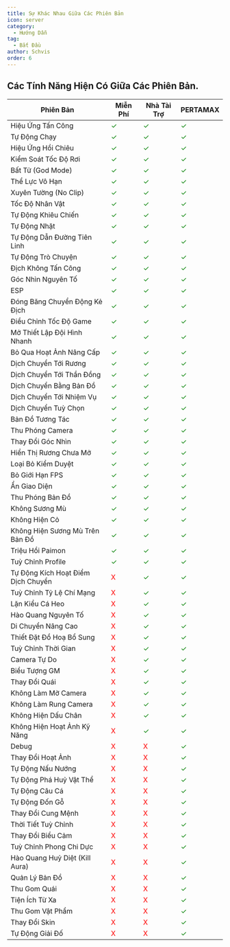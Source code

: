 ```yaml
---
title: Sự Khác Nhau Giữa Các Phiên Bản
icon: server
category:
  - Hướng Dẫn
tag:
  - Bắt Đầu
author: Schvis
order: 6
---
```


## Các Tính Năng Hiện Có Giữa Các Phiên Bản.

|Phiên Bản | Miễn Phí |Nhà Tài Trợ|PERTAMAX|
|-----|--------|--------|------|
|Hiệu Ứng Tấn Công|<span style='color:green;'>✓</span>|<span style='color:green;'>✓</span>|<span style='color:green;'>✓</span>|
|Tự Động Chạy|<span style='color:green;'>✓</span>|<span style='color:green;'>✓</span>|<span style='color:green;'>✓</span>|
|Hiệu Ứng Hồi Chiêu|<span style='color:green;'>✓</span>|<span style='color:green;'>✓</span>|<span style='color:green;'>✓</span>|
|Kiểm Soát Tốc Độ Rơi|<span style='color:green;'>✓</span>|<span style='color:green;'>✓</span>|<span style='color:green;'>✓</span>|
|Bất Tử (God Mode)|<span style='color:green;'>✓</span>|<span style='color:green;'>✓</span>|<span style='color:green;'>✓</span>|
|Thể Lực Vô Hạn|<span style='color:green;'>✓</span>|<span style='color:green;'>✓</span>|<span style='color:green;'>✓</span>|
|Xuyên Tường (No Clip)|<span style='color:green;'>✓</span>|<span style='color:green;'>✓</span>|<span style='color:green;'>✓</span>|
|Tốc Độ Nhân Vật|<span style='color:green;'>✓</span>|<span style='color:green;'>✓</span>|<span style='color:green;'>✓</span>|
|Tự Động Khiêu Chiến|<span style='color:green;'>✓</span>|<span style='color:green;'>✓</span>|<span style='color:green;'>✓</span>|
|Tự Động Nhặt|<span style='color:green;'>✓</span>|<span style='color:green;'>✓</span>|<span style='color:green;'>✓</span>|
|Tự Động Dẫn Đường Tiên Linh|<span style='color:green;'>✓</span>|<span style='color:green;'>✓</span>|<span style='color:green;'>✓</span>|
|Tự Động Trò Chuyện|<span style='color:green;'>✓</span>|<span style='color:green;'>✓</span>|<span style='color:green;'>✓</span>|
|Địch Không Tấn Công|<span style='color:green;'>✓</span>|<span style='color:green;'>✓</span>|<span style='color:green;'>✓</span>|
|Góc Nhìn Nguyên Tố|<span style='color:green;'>✓</span>|<span style='color:green;'>✓</span>|<span style='color:green;'>✓</span>|
|ESP|<span style='color:green;'>✓</span>|<span style='color:green;'>✓</span>|<span style='color:green;'>✓</span>|
|Đóng Băng Chuyển Động Kẻ Địch|<span style='color:green;'>✓</span>|<span style='color:green;'>✓</span>|<span style='color:green;'>✓</span>|
|Điều Chỉnh Tốc Độ Game|<span style='color:green;'>✓</span>|<span style='color:green;'>✓</span>|<span style='color:green;'>✓</span>|
|Mở Thiết Lập Đội Hình Nhanh|<span style='color:green;'>✓</span>|<span style='color:green;'>✓</span>|<span style='color:green;'>✓</span>|
|Bỏ Qua Hoạt Ảnh Nâng Cấp|<span style='color:green;'>✓</span>|<span style='color:green;'>✓</span>|<span style='color:green;'>✓</span>|
|Dịch Chuyển Tới Rương|<span style='color:green;'>✓</span>|<span style='color:green;'>✓</span>|<span style='color:green;'>✓</span>|
|Dịch Chuyển Tới Thần Đồng|<span style='color:green;'>✓</span>|<span style='color:green;'>✓</span>|<span style='color:green;'>✓</span>|
|Dịch Chuyển Bằng Bản Đồ|<span style='color:green;'>✓</span>|<span style='color:green;'>✓</span>|<span style='color:green;'>✓</span>|
|Dịch Chuyển Tới Nhiệm Vụ|<span style='color:green;'>✓</span>|<span style='color:green;'>✓</span>|<span style='color:green;'>✓</span>|
|Dịch Chuyển Tuỳ Chọn|<span style='color:green;'>✓</span>|<span style='color:green;'>✓</span>|<span style='color:green;'>✓</span>|
|Bản Đồ Tương Tác|<span style='color:green;'>✓</span>|<span style='color:green;'>✓</span>|<span style='color:green;'>✓</span>|
|Thu Phóng Camera|<span style='color:green;'>✓</span>|<span style='color:green;'>✓</span>|<span style='color:green;'>✓</span>|
|Thay Đổi Góc Nhìn|<span style='color:green;'>✓</span>|<span style='color:green;'>✓</span>|<span style='color:green;'>✓</span>|
|Hiển Thị Rương Chưa Mở|<span style='color:green;'>✓</span>|<span style='color:green;'>✓</span>|<span style='color:green;'>✓</span>|
|Loại Bỏ Kiểm Duyệt|<span style='color:green;'>✓</span>|<span style='color:green;'>✓</span>|<span style='color:green;'>✓</span>|
|Bỏ Giới Hạn FPS|<span style='color:green;'>✓</span>|<span style='color:green;'>✓</span>|<span style='color:green;'>✓</span>|
|Ẩn Giao Diện|<span style='color:green;'>✓</span>|<span style='color:green;'>✓</span>|<span style='color:green;'>✓</span>|
|Thu Phóng Bản Đồ|<span style='color:green;'>✓</span>|<span style='color:green;'>✓</span>|<span style='color:green;'>✓</span>|
|Không Sương Mù|<span style='color:green;'>✓</span>|<span style='color:green;'>✓</span>|<span style='color:green;'>✓</span>|
|Không Hiện Cỏ|<span style='color:green;'>✓</span>|<span style='color:green;'>✓</span>|<span style='color:green;'>✓</span>|
|Không Hiện Sương Mù Trên Bản Đồ|<span style='color:green;'>✓</span>|<span style='color:green;'>✓</span>|<span style='color:green;'>✓</span>|
|Triệu Hồi Paimon|<span style='color:green;'>✓</span>|<span style='color:green;'>✓</span>|<span style='color:green;'>✓</span>|
|Tuỳ Chỉnh Profile|<span style='color:green;'>✓</span>|<span style='color:green;'>✓</span>|<span style='color:green;'>✓</span>|
|Tự Động Kích Hoạt Điểm Dịch Chuyển|<span style='color:red;'>X</span>|<span style='color:green;'>✓</span>|<span style='color:green;'>✓</span>|
|Tuỳ Chỉnh Tỷ Lệ Chí Mạng|<span style='color:red;'>X</span>|<span style='color:green;'>✓</span>|<span style='color:green;'>✓</span>|
|Lặn Kiểu Cá Heo|<span style='color:red;'>X</span>|<span style='color:green;'>✓</span>|<span style='color:green;'>✓</span>|
|Hào Quang Nguyên Tố|<span style='color:red;'>X</span>|<span style='color:green;'>✓</span>|<span style='color:green;'>✓</span>|
|Di Chuyển Nâng Cao|<span style='color:red;'>X</span>|<span style='color:green;'>✓</span>|<span style='color:green;'>✓</span>|
|Thiết Đặt Đồ Hoạ Bổ Sung|<span style='color:red;'>X</span>|<span style='color:green;'>✓</span>|<span style='color:green;'>✓</span>|
|Tuỳ Chỉnh Thời Gian|<span style='color:red;'>X</span>|<span style='color:green;'>✓</span>|<span style='color:green;'>✓</span>|
|Camera Tự Do|<span style='color:red;'>X</span>|<span style='color:green;'>✓</span>|<span style='color:green;'>✓</span>|
|Biểu Tượng GM|<span style='color:red;'>X</span>|<span style='color:green;'>✓</span>|<span style='color:green;'>✓</span>|
|Thay Đổi Quái|<span style='color:red;'>X</span>|<span style='color:green;'>✓</span>|<span style='color:green;'>✓</span>|
|Không Làm Mờ Camera|<span style='color:red;'>X</span>|<span style='color:green;'>✓</span>|<span style='color:green;'>✓</span>|
|Không Làm Rung Camera|<span style='color:red;'>X</span>|<span style='color:green;'>✓</span>|<span style='color:green;'>✓</span>|
|Không Hiện Dấu Chân|<span style='color:red;'>X</span>|<span style='color:green;'>✓</span>|<span style='color:green;'>✓</span>|
|Không Hiện Hoạt Ảnh Kỹ Năng|<span style='color:red;'>X</span>|<span style='color:green;'>✓</span>|<span style='color:green;'>✓</span>|
|Debug|<span style='color:red;'>X</span>|<span style='color:red;'>X</span>|<span style='color:green;'>✓</span>|
|Thay Đổi Hoạt Ảnh|<span style='color:red;'>X</span>|<span style='color:red;'>X</span>|<span style='color:green;'>✓</span>|
|Tự Động Nấu Nướng|<span style='color:red;'>X</span>|<span style='color:red;'>X</span>|<span style='color:green;'>✓</span>|
|Tự Động Phá Huỷ Vật Thể|<span style='color:red;'>X</span>|<span style='color:red;'>X</span>|<span style='color:green;'>✓</span>|
|Tự Động Câu Cá|<span style='color:red;'>X</span>|<span style='color:red;'>X</span>|<span style='color:green;'>✓</span>|
|Tự Động Đốn Gỗ|<span style='color:red;'>X</span>|<span style='color:red;'>X</span>|<span style='color:green;'>✓</span>|
|Thay Đổi Cung Mệnh|<span style='color:red;'>X</span>|<span style='color:red;'>X</span>|<span style='color:green;'>✓</span>|
|Thời Tiết Tuỳ Chỉnh|<span style='color:red;'>X</span>|<span style='color:red;'>X</span>|<span style='color:green;'>✓</span>|
|Thay Đổi Biểu Cảm|<span style='color:red;'>X</span>|<span style='color:red;'>X</span>|<span style='color:green;'>✓</span>|
|Tuỳ Chỉnh Phong Chi Dực|<span style='color:red;'>X</span>|<span style='color:red;'>X</span>|<span style='color:green;'>✓</span>|
|Hào Quang Huỷ Diệt (Kill Aura)|<span style='color:red;'>X</span>|<span style='color:red;'>X</span>|<span style='color:green;'>✓</span>|
|Quản Lý Bản Đồ|<span style='color:red;'>X</span>|<span style='color:red;'>X</span>|<span style='color:green;'>✓</span>|
|Thu Gom Quái|<span style='color:red;'>X</span>|<span style='color:red;'>X</span>|<span style='color:green;'>✓</span>|
|Tiện Ích Từ Xa|<span style='color:red;'>X</span>|<span style='color:red;'>X</span>|<span style='color:green;'>✓</span>|
|Thu Gom Vật Phẩm|<span style='color:red;'>X</span>|<span style='color:red;'>X</span>|<span style='color:green;'>✓</span>|
|Thay Đổi Skin|<span style='color:red;'>X</span>|<span style='color:red;'>X</span>|<span style='color:green;'>✓</span>|
|Tự Động Giải Đố|<span style='color:red;'>X</span>|<span style='color:red;'>X</span>|<span style='color:green;'>✓</span>|